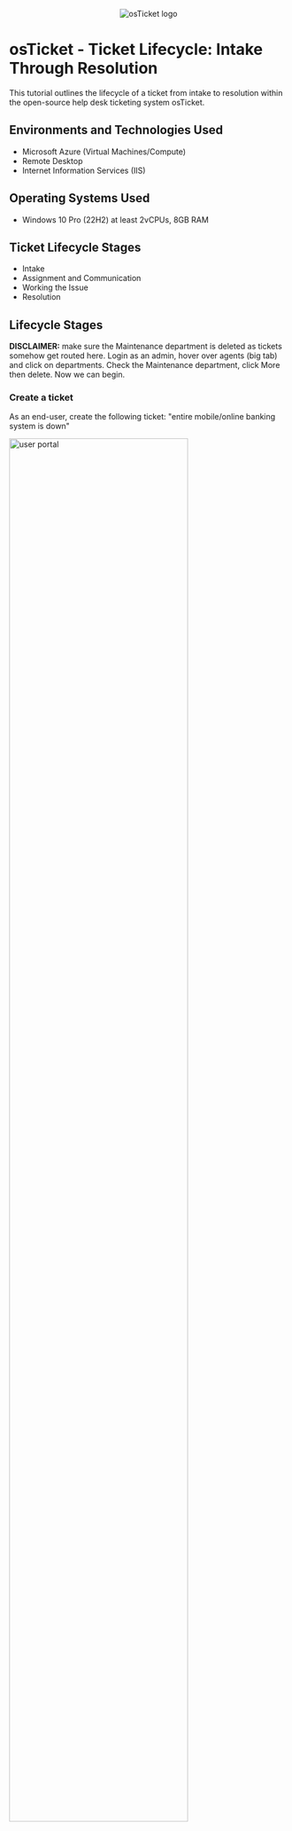 <p align="center">
<img src="https://i.imgur.com/Clzj7Xs.png" alt="osTicket logo"/>
</p>

<h1>osTicket - Ticket Lifecycle: Intake Through Resolution</h1>
This tutorial outlines the lifecycle of a ticket from intake to resolution within the open-source help desk ticketing system osTicket.<br />

<h2>Environments and Technologies Used</h2>

- Microsoft Azure (Virtual Machines/Compute)
- Remote Desktop
- Internet Information Services (IIS)

<h2>Operating Systems Used </h2>

- Windows 10 Pro (22H2) at least 2vCPUs, 8GB RAM

<h2>Ticket Lifecycle Stages</h2>

- Intake
- Assignment and Communication
- Working the Issue
- Resolution

<h2>Lifecycle Stages</h2>

<p>
<b>DISCLAIMER:</b> make sure the Maintenance department is deleted as tickets somehow get routed here. Login as an admin, hover over agents (big tab) and click on departments. Check the Maintenance department, click More then delete. Now we can begin.
</p>

<h3>Create a ticket</h3>
<p>
As an end-user, create the following ticket:
"entire mobile/online banking system is down"
</p>
<p>
<img src="https://github.com/user-attachments/assets/3c13f074-7e24-41d5-9db0-7154629626d8" height="80%" width="80%" alt="user portal"/>
</p>

<br>
<h3>Intake</h3>
<p>
As a Help Desk Agent (john), observe the ticket’s properties:
	Priority,
	Department,
	SLA,
	Assigned To
</p>
<p>
<img src="https://github.com/user-attachments/assets/57cd1a2e-0065-4cb0-b6cd-6fbcca90ac13" height="80%" width="80%" alt="user portal"/>
</p>

<br>
<h3>Assignment and Communication</h3>
<p>
Set Properties to the ticket:
Sev-A (1 hour, 24/7),
Online Banking Department
</p>
<p>
<img src="https://github.com/user-attachments/assets/17b60451-c264-464d-810b-9212bb76d85b" height="80%" width="80%" alt="user portal"/>
</p>

<br>
<h3>Working the Issue</h3>
<p>
Work the ticket to completion as jane
</p>
<p>
<img src="https://github.com/user-attachments/assets/0dacb8e6-e0f2-48dd-b88b-635ab6e66139" height="80%" width="80%" alt="user portal"/>
</p>

<br>
<h3>Create a ticket</h3>
<p>
  As an end-user, create the following ticket:
accounting department needs adobe upgrade, broken
</p>
<p>
<img src="https://github.com/user-attachments/assets/37dbe58b-d549-43a2-9505-194bfb292636" height="80%" width="80%" alt="user portal"/>
</p>

<br>
<h3>Intake</h3>
<p>
  As a Help Desk Agent (john), observe the ticket’s properties:
	Priority,
	Department,
	SLA,
	Assigned To
</p>
<p>
<img src="https://github.com/user-attachments/assets/6a1eb714-e603-4a10-9f47-cf3253f75c0d" height="80%" width="80%" alt="user portal"/>
</p>

<br>
<h3>Assignment and Communication</h3>
<p>
Set Properties to the ticket
Sev-B (4 hours, 24/7)
Support
</p>
<p>
<img src="https://github.com/user-attachments/assets/0490f721-5e41-4576-a6d8-d2a7b2e8fd8f" height="80%" width="80%" alt="user portal"/>
</p>

<br>
<h3>Working the Issue</h3>
<p>
Work the ticket to completion as john
</p>
<p>
<img src="https://github.com/user-attachments/assets/449c0140-6466-421f-9ca8-9e043ab3a135" height="80%" width="80%" alt="user portal"/>
</p>

<br>
<h3>Create a ticket</h3>
<p>
As an end-user, create the following ticket:
CFO’s laptop will no longer turn on
</p>
<p>
<img src="https://github.com/user-attachments/assets/092e15af-72cc-490c-8639-0e46e08eb093" height="80%" width="80%" alt="user portal"/>
</p>

<br>
<h3>Intake</h3>
<p>
As a Help Desk Agent (john), observe the ticket’s properties:
	Priority,
	Department,
	SLA,
	Assigned To
</p>
<p>
<img src="https://github.com/user-attachments/assets/e51d153c-5040-49bc-82fb-854c30557060" height="80%" width="80%" alt="user portal"/>
</p>

<br>
<h3>Assignment and Communication</h3>
<p>
Set Properties to the ticket:
Sev-B (4 hours, 24/7),
Support
</p>
<p>
<img src="https://github.com/user-attachments/assets/4395252a-7a62-4533-a90c-cf142e3494f9" height="80%" width="80%" alt="user portal"/>
</p>

<br>
<h3>Working the Issue</h3>
<p>
Work the ticket to completion as john
</p>
<p>
<img src="https://github.com/user-attachments/assets/c1a799f5-c1c3-473d-9cd9-211fe593d38a" height="80%" width="80%" alt="user portal"/>
</p>

<h2>osTicket: Creating and Working Tickets is now Complete!</h2>

<b> We've successfully gone through the life cycle of a ticket from creation to resolution, made changes to the tickets when necessary like assigning the tickets, changing the SLA (Service Level Agreement), and commenting to create a thread of clear communication! </b>
<br />
<br />
</p>
